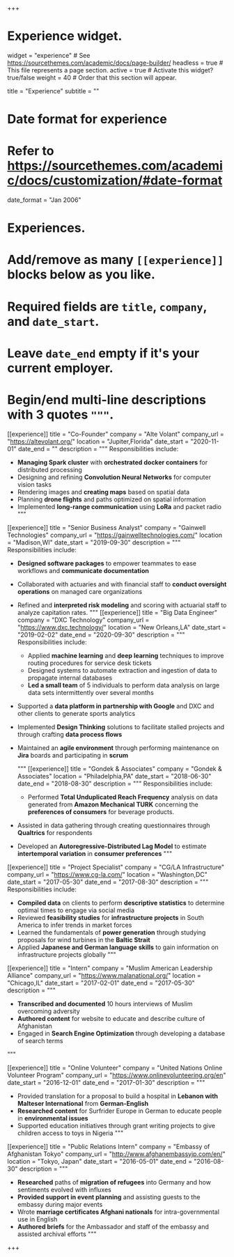 +++
# Experience widget.
widget = "experience"  # See https://sourcethemes.com/academic/docs/page-builder/
headless = true  # This file represents a page section.
active = true  # Activate this widget? true/false
weight = 40  # Order that this section will appear.

title = "Experience"
subtitle = ""

# Date format for experience
#   Refer to https://sourcethemes.com/academic/docs/customization/#date-format
date_format = "Jan 2006"

# Experiences.
#   Add/remove as many `[[experience]]` blocks below as you like.
#   Required fields are `title`, `company`, and `date_start`.
#   Leave `date_end` empty if it's your current employer.
#   Begin/end multi-line descriptions with 3 quotes `"""`.
[[experience]]
  title = "Co-Founder"
  company = "Alte Volant"
  company_url = "https://altevolant.org/"
  location = "Jupiter,Florida"
  date_start = "2020-11-01"
  date_end = ""
  description = """
  Responsibilities include:
  
  * **Managing Spark cluster** with **orchestrated docker containers** for distributed processing  
  * Designing and refining **Convolution Neural Networks** for computer vision tasks 
  * Rendering images and **creating maps** based on spatial data 
  * Planning **drone flights** and paths optimized on spatial information
  * Implemented **long-range communication** using **LoRa** and packet radio 
  """

[[experience]]
  title = "Senior Business Analyst"
  company = "Gainwell Technologies"
  company_url = "https://gainwelltechnologies.com/"
  location = "Madison,WI"
  date_start = "2019-09-30"
  description = """
   Responsibilities include:
   
  * **Designed software packages** to empower teammates to ease workflows and **communicate documentation**
* Collaborated with actuaries and with financial staff to **conduct oversight operations** on managed care organizations
* Refined and **interpreted risk modeling** and scoring with actuarial staff to analyze capitation rates. 
  """
[[experience]]
  title = "Big Data Engineer"
  company = "DXC Technology"
  company_url = "https://www.dxc.technology/"
  location = "New Orleans,LA"
  date_start = "2019-02-02"
  date_end = "2020-09-30"
  description = """
  Responsibilities include:
  
  * Applied **machine learning** and **deep learning** techniques to improve routing procedures for service desk tickets
  * Designed systems to automate extraction and ingestion of data to propagate internal databases 
  * **Led a small team** of 5 individuals to perform data analysis on large data sets intermittently over several months
* Supported a **data platform in partnership with Google** and DXC and other clients to generate sports analytics
* Implemented **Design Thinking** solutions  to facilitate stalled projects and through crafting **data process flows**
* Maintained an **agile environment** through performing maintenance on **Jira** boards and participating in **scrum**

  """
[[experience]]
  title = "Gondek & Associates"
  company = "Gondek & Associates"
  location = "Philadelphia,PA"
  date_start = "2018-06-30"
  date_end = "2018-08-30"
  description = """
   Responsibilities include:
   
   *  Performed **Total Unduplicated Reach Frequency** analysis on data generated from **Amazon Mechanical TURK**
concerning the **preferences of consumers** for beverage products.
* Assisted in data gathering through creating questionnaires through **Qualtrics** for respondents
* Developed an **Autoregressive-Distributed Lag Model** to estimate **intertemporal variation** in **consumer preferences**
   """

[[experience]]
  title = "Project Specialist"
  company = "CG/LA Infrastructure"
  company_url = "https://www.cg-la.com/"
  location = "Washington,DC"
  date_start = "2017-05-30"
  date_end = "2017-08-30"
   description = """
   Responsibilities include:
   
   *  **Compiled data** on clients to perform **descriptive statistics** to determine optimal times to engage via social media
* Reviewed **feasibility studies** for **infrastructure projects** in South America to infer trends in market forces
* Learned the fundamentals of **power generation** through studying proposals for wind turbines in the **Baltic Strait**
* Applied **Japanese and German language skills** to gain information on infrastructure projects globally
 """

[[experience]]
  title = "Intern"
  company = "Muslim American Leadership Alliance"
  company_url = "https://www.malanational.org/"
  location = "Chicago,IL"
  date_start = "2017-02-01"
  date_end = "2017-05-30"
  description = """
  * **Transcribed and documented** 10 hours interviews of Muslim overcoming adversity	
* **Authored content** for website to educate and describe culture of Afghanistan 
* Engaged in **Search Engine Optimization** through developing a database of search terms

"""

[[experience]]
  title = "Online Volunteer"
  company = "United Nations Online Volunteer Program"
  company_url = "https://www.onlinevolunteering.org/en"
  date_start = "2016-12-01"
  date_end = "2017-01-30"
  description = """
  * Provided translation for a proposal to build a hospital in **Lebanon with Malteser International** from **German-English**
* **Researched content** for Surfrider Europe in German to educate people in **environmental issues**
* Supported education initiatives through grant writing projects to give children access to toys in Nigeria
  """



[[experience]]
  title = "Public Relations Intern"
  company = "Embassy of Afghanistan Tokyo"
  company_url = "http://www.afghanembassyjp.com/en/"
  location = "Tokyo, Japan"
  date_start = "2016-05-01"
  date_end = "2016-08-30"
  description =  """
  * **Researched** paths of **migration of refugees** into Germany and how sentiments evolved with influxes
* **Provided support in event planning** and assisting guests to the embassy during major events
* Wrote **marriage certificates Afghani nationals** for intra-governmental use in English
* **Authored briefs** for the Ambassador and staff of the embassy and assisted archival efforts
 """
  

+++
